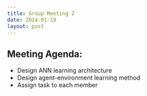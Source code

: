```yaml
---
title: Group Meeting 2
date: 2024-01-19
layout: post
---
```


## Meeting Agenda:
* Design ANN learning architecture
* Design agent-environment learning method
* Assign task to each member
